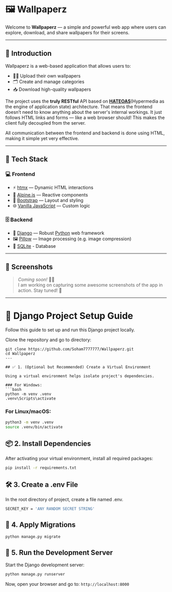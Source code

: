 # 🖼️ Wallpaperz

Welcome to **Wallpaperz** — a simple and powerful web app where users can explore, download, and share wallpapers for their screens.

---

## 📖 Introduction

Wallpaperz is a web-based application that allows users to:

- 🧑‍🎨 Upload their own wallpapers
- 🗂️ Create and manage categories
- 📥 Download high-quality wallpapers

The project uses the **truly RESTful** API based on **[HATEOAS](https://htmx.org/essays/hateoas/)**(Hypermedia as the engine of application state) architecture. That means the frontend doesn’t need to know anything about the server's internal workings. It just follows HTML links and forms — like a web browser should! This makes the client fully decoupled from the server.

All communication between the frontend and backend is done using HTML, making it simple yet very effective.

---

## 🧰 Tech Stack

### 💻 Frontend

- ⚡ [htmx](https://htmx.org/) — Dynamic HTML interactions
- 🧠 [Alpine.js](https://alpinejs.dev/) — Reactive components
- 🎨 [Bootstrap](https://getbootstrap.com/) — Layout and styling
- 🌐 [Vanilla JavaScript](http://vanilla-js.com/) — Custom logic

### 🗄️ Backend

- 🐍 [Django](https://www.djangoproject.com/) — Robust [Python](https://www.python.org/) web framework
- 🖼️ [Pillow](https://python-pillow.org/) — Image processing (e.g. image compression)
- 💾 [SQLite](https://www.sqlite.org/) - Database

---

## 📸 Screenshots

> _Coming soon!_ 🔧🧪  
I am working on capturing some awesome screenshots of the app in action. Stay tuned! 👀

---

# 🐍 Django Project Setup Guide

Follow this guide to set up and run this Django project locally.

Clone the repository and go to directory:
```
git clone https://github.com/Soham7777777/Wallpaperz.git
cd Wallpaperz
---

## ✅ 1. (Optional but Recommended) Create a Virtual Environment

Using a virtual environment helps isolate project's dependencies.

### For Windows:
```bash
python -m venv .venv
.venv\Scripts\activate
```

### For Linux/macOS:
```bash
python3 -m venv .venv
source .venv/bin/activate
```


## 📦 2. Install Dependencies

After activating your virtual environment, install all required packages:

```bash
pip install -r requirements.txt
```


## 🛠️ 3. Create a .env File

In the root directory of project, create a file named .env.

```bash
SECRET_KEY = 'ANY RANDOM SECRET STRING'
```


## 🔧 4. Apply Migrations

```bash
python manage.py migrate
```


## 🚀 5. Run the Development Server

Start the Django development server:

```bash
python manage.py runserver
```

Now, open your browser and go to: `http://localhost:8000`
